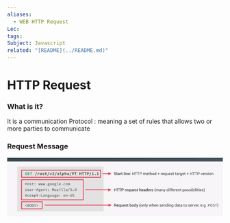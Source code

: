 ```yaml
---
aliases:
  - WEB HTTP Request
Lec: 
tags: 
Subject: Javascript
related: "[README](../README.md)"
---
```

# HTTP Request

### What is it?
It is a communication Protocol : meaning a set of rules that allows two or more parties to communicate

### Request Message
![HTTP Request Message](../img/HTTP%20Request%20Message.png)